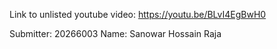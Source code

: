 Link to unlisted youtube video:
https://youtu.be/BLvI4EgBwH0

Submitter:
20266003 Name: Sanowar Hossain Raja

